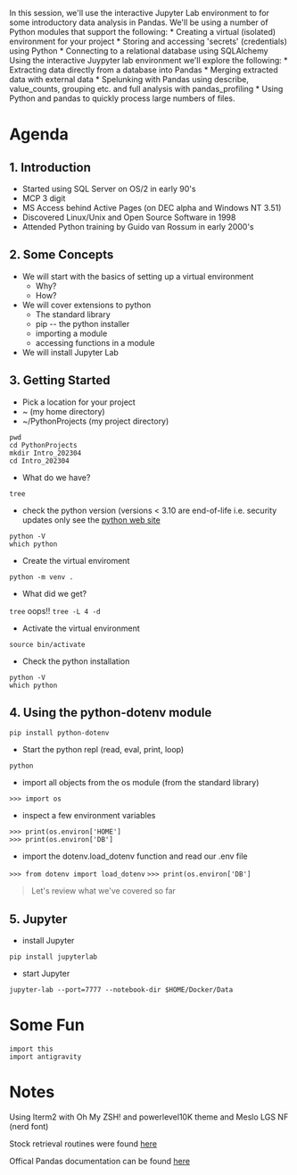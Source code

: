 In this session, we'll use the interactive Jupyter Lab environment to for some introductory data analysis in Pandas. We'll be using a number of Python modules that support the following: * Creating a virtual (isolated) environment for your project * Storing and accessing 'secrets' (credentials) using Python * Connecting to a relational database using SQLAlchemy Using the interactive Juypyter lab environment we'll explore the following: * Extracting data directly from a database into Pandas * Merging extracted data with external data * Spelunking with Pandas using describe, value_counts, grouping etc. and full analysis with pandas_profiling * Using Python and pandas to quickly process large numbers of files.

# Agenda
## 1. Introduction
 * Started using SQL Server on OS/2 in early 90's
 * MCP 3 digit
 * MS Access behind Active Pages (on DEC alpha and Windows NT 3.51)
 * Discovered Linux/Unix and Open Source Software in 1998 
 * Attended Python training by Guido van Rossum in early 2000's
 
## 2. Some Concepts
* We will start with the basics of setting up a virtual environment
  * Why?
  * How?
* We will cover extensions to python
  * The standard library
  * pip -- the python installer
  * importing a module
  * accessing functions in a module  
* We will install Jupyter Lab 
## 3. Getting Started

* Pick a location for your project
* ~ (my home directory)
* ~/PythonProjects (my project directory)

`pwd`  
`cd PythonProjects`  
`mkdir Intro_202304`  
`cd Intro_202304`

* What do we have?

`tree`

* check the python version (versions < 3.10 are end-of-life i.e. security updates only see the [python web site](http://python.org)


`python -V`  
`which python`

* Create the virtual enviroment

`python -m venv .`

* What did we get? 

`tree`  oops!!  `tree -L 4 -d`

* Activate the virtual environment  

`source bin/activate`
* Check the python installation  

`python -V`  
`which python`


## 4. Using the python-dotenv module

`pip install python-dotenv`

* Start the python repl (read, eval, print, loop)  

`python`

* import all objects from the os module (from the standard library)

`>>> import os`

* inspect a few environment variables

`>>> print(os.environ['HOME']`  
`>>> print(os.environ['DB']`

* import the dotenv.load_dotenv function and read our .env file

`>>> from dotenv import load_dotenv`
`>>> print(os.environ['DB']`



>Let's review what we've covered so far




## 5. Jupyter
* install Jupyter

`pip install jupyterlab`

* start Jupyter

`jupyter-lab --port=7777 --notebook-dir $HOME/Docker/Data`



# Some Fun
`import this`  
`import antigravity`

# Notes
Using Iterm2 with Oh My ZSH! and powerlevel10K theme and Meslo LGS NF (nerd font)

Stock retrieval routines were found [here](https://towardsdatascience.com/a-comprehensive-guide-to-downloading-stock-prices-in-python-2cd93ff821d4)

Offical Pandas documentation can be found [here](https://pandas.pydata.org/docs/index.html)
